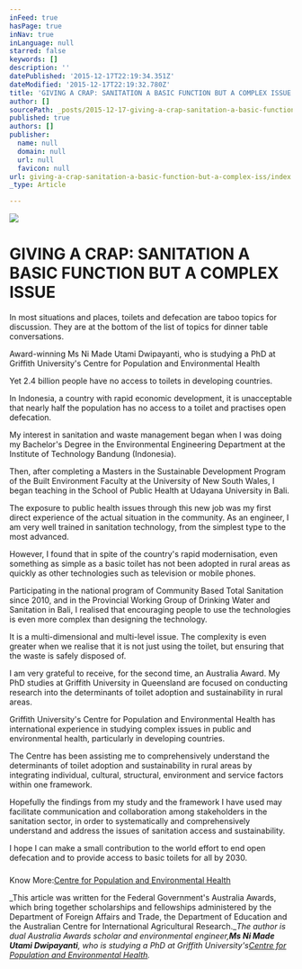 ```yaml
---
inFeed: true
hasPage: true
inNav: true
inLanguage: null
starred: false
keywords: []
description: ''
datePublished: '2015-12-17T22:19:34.351Z'
dateModified: '2015-12-17T22:19:32.780Z'
title: 'GIVING A CRAP: SANITATION A BASIC FUNCTION BUT A COMPLEX ISSUE'
author: []
sourcePath: _posts/2015-12-17-giving-a-crap-sanitation-a-basic-function-but-a-complex-iss.md
published: true
authors: []
publisher:
  name: null
  domain: null
  url: null
  favicon: null
url: giving-a-crap-sanitation-a-basic-function-but-a-complex-iss/index.html
_type: Article

---
```

![](https://s3-us-west-2.amazonaws.com/the-grid-img/p/78c297ef8c6ba08074a97a536ba6100aa88f8f21.jpg)

# GIVING A CRAP: SANITATION A BASIC FUNCTION BUT A COMPLEX ISSUE

In most situations and places, toilets and defecation are taboo topics for discussion. They are at the bottom of the list of topics for dinner table conversations.

Award-winning Ms Ni Made Utami Dwipayanti, who is studying a PhD at Griffith University's Centre for Population and Environmental Health

Yet 2.4 billion people have no access to toilets in developing countries.

In Indonesia, a country with rapid economic development, it is unacceptable that nearly half the population has no access to a toilet and practises open defecation.

My interest in sanitation and waste management began when I was doing my Bachelor's Degree in the Environmental Engineering Department at the Institute of Technology Bandung (Indonesia).

Then, after completing a Masters in the Sustainable Development Program of the Built Environment Faculty at the University of New South Wales, I began teaching in the School of Public Health at Udayana University in Bali.

The exposure to public health issues through this new job was my first direct experience of the actual situation in the community. As an engineer, I am very well trained in sanitation technology, from the simplest type to the most advanced.

However, I found that in spite of the country's rapid modernisation, even something as simple as a basic toilet has not been adopted in rural areas as quickly as other technologies such as television or mobile phones.

Participating in the national program of Community Based Total Sanitation since 2010, and in the Provincial Working Group of Drinking Water and Sanitation in Bali, I realised that encouraging people to use the technologies is even more complex than designing the technology.

It is a multi-dimensional and multi-level issue. The complexity is even greater when we realise that it is not just using the toilet, but ensuring that the waste is safely disposed of.

I am very grateful to receive, for the second time, an Australia Award. My PhD studies at Griffith University in Queensland are focused on conducting research into the determinants of toilet adoption and sustainability in rural areas.

Griffith University's Centre for Population and Environmental Health has international experience in studying complex issues in public and environmental health, particularly in developing countries.

The Centre has been assisting me to comprehensively understand the determinants of toilet adoption and sustainability in rural areas by integrating individual, cultural, structural, environment and service factors within one framework.

Hopefully the findings from my study and the framework I have used may facilitate communication and collaboration among stakeholders in the sanitation sector, in order to systematically and comprehensively understand and address the issues of sanitation access and sustainability.

I hope I can make a small contribution to the world effort to end open defecation and to provide access to basic toilets for all by 2030\.

### 

Know More:[Centre for Population and Environmental Health][0]

_This  article was written for the Federal Government's Australia Awards, which bring together scholarships and fellowships administered by the Department of Foreign Affairs and Trade, the Department of Education and the Australian Centre for International Agricultural Research.__The author is dual Australia Awards scholar and environmental engineer,**Ms Ni Made Utami Dwipayanti**, who is studying a PhD at Griffith University's[Centre for Population and Environmental Health][0]._

[0]: https://www.griffith.edu.au/environment-planning-architecture/centre-environment-population-health